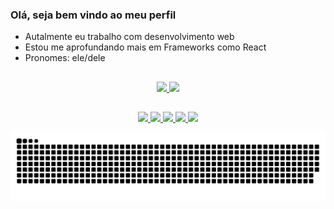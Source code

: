 ### Olá, seja bem vindo ao meu perfil

- Autalmente eu trabalho com desenvolvimento web
- Estou me aprofundando mais em Frameworks como React
- Pronomes: ele/dele

##

<div align="center">
  <a href="https://github.com/ilwel">
  <img height="180em" src="https://github-readme-stats.vercel.app/api?username=ilwel&show_icons=true&theme=tokyonight&hide_border=true&include_all_commits=true&count_private=true"/>
  <img height="180em" src="https://github-readme-stats.vercel.app/api/top-langs/?username=ilwel&layout=compact&langs_count=7&theme=tokyonight&hide_border=true"/>
</div>
  
  ##
  
<div align="center">
  <img width="30px" src="https://cdn.jsdelivr.net/gh/devicons/devicon/icons/javascript/javascript-plain.svg" />
  <img width="30px" src="https://cdn.jsdelivr.net/gh/devicons/devicon/icons/react/react-original.svg" />
  <img width="30px" src="https://cdn.jsdelivr.net/gh/devicons/devicon/icons/nodejs/nodejs-original.svg" />
  <img width="30px" src="https://cdn.jsdelivr.net/gh/devicons/devicon/icons/python/python-plain.svg" />
  <img width="30px" src="https://cdn.jsdelivr.net/gh/devicons/devicon/icons/cplusplus/cplusplus-line.svg" />
</div>
 
![Snake animation](https://github.com/ilwel/ilwel/blob/output/github-contribution-grid-snake.svg)
